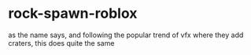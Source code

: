 # rock-spawn-roblox
as the name says, and following the popular trend of vfx where they add craters, this does quite the same
